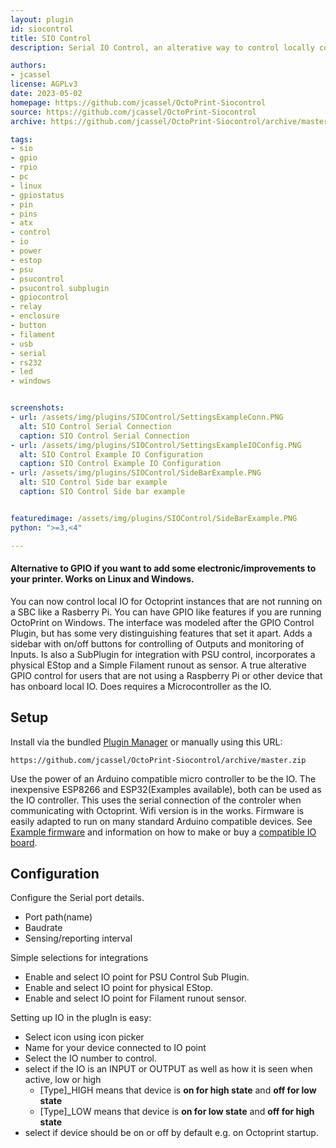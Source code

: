 ```yaml
---
layout: plugin
id: siocontrol
title: SIO Control
description: Serial IO Control, an alterative way to control locally connected IO. Works on any device(PC,SBC) and OS that supports OctoPrint including Windows.  

authors: 
- jcassel
license: AGPLv3
date: 2023-05-02
homepage: https://github.com/jcassel/OctoPrint-Siocontrol
source: https://github.com/jcassel/OctoPrint-Siocontrol
archive: https://github.com/jcassel/OctoPrint-Siocontrol/archive/master.zip

tags:
- sio
- gpio
- rpio
- pc
- linux
- gpiostatus
- pin
- pins
- atx
- control
- io
- power
- estop
- psu
- psucontrol
- psucontrol subplugin
- gpiocontrol
- relay
- enclosure
- button
- filament
- usb
- serial
- rs232
- led
- windows


screenshots:
- url: /assets/img/plugins/SIOControl/SettingsExampleConn.PNG
  alt: SIO Control Serial Connection
  caption: SIO Control Serial Connection 
- url: /assets/img/plugins/SIOControl/SettingsExampleIOConfig.PNG
  alt: SIO Control Example IO Configuration
  caption: SIO Control Example IO Configuration
- url: /assets/img/plugins/SIOControl/SideBarExample.PNG
  alt: SIO Control Side bar example
  caption: SIO Control Side bar example


featuredimage: /assets/img/plugins/SIOControl/SideBarExample.PNG
python: ">=3,<4"

---
```

#### Alternative to GPIO if you want to add some electronic/improvements to your printer. Works on Linux and Windows. 

You can now control local IO for Octoprint instances that are not running on a SBC like a Rasberry Pi. You can have GPIO like features if you are running OctoPrint on Windows. 
The interface was modeled after the GPIO Control Plugin, but has some very distinguishing features that set it apart. Adds a sidebar with on/off buttons for controlling of Outputs 
and monitoring of Inputs. Is also a SubPlugin for integration with PSU control, incorporates a physical EStop and a Simple Filament runout as sensor. A true alterative GPIO 
control for users that are not using a Raspberry Pi or other device that has onboard local IO. Does requires a Microcontroller as the IO. 


## Setup

Install via the bundled [Plugin Manager](https://docs.octoprint.org/en/master/bundledplugins/pluginmanager.html)
or manually using this URL:

    https://github.com/jcassel/OctoPrint-Siocontrol/archive/master.zip

Use the power of an Arduino compatible micro controller to be the IO. 
The inexpensive ESP8266 and ESP32(Examples available), both can be used as the IO controller. 
This uses the serial connection of the controler when communicating with Octoprint. Wifi version is in the works. 
Firmware is easily adapted to run on many standard Arduino compatible devices. 
See [Example firmware](https://github.com/jcassel/OctoPrint_SIOControl_Firmware) and information on how to make or buy a [compatible IO board](https://www.tindie.com/products/softwaresedge/octoprint-serial-io-kit/). 

## Configuration

Configure the Serial port details. 
- Port path(name)
- Baudrate  
- Sensing/reporting interval

Simple selections for integrations
- Enable and select IO point for PSU Control Sub Plugin.
- Enable and select IO point for physical EStop.
- Enable and select IO point for Filament runout sensor.


Setting up IO in the plugIn is easy:
- Select icon using icon picker
- Name for your device connected to IO point
- Select the IO number to control.
- select if the IO is an INPUT or OUTPUT as well as how it is seen when active, low or high
    - [Type]_HIGH means that device is __on for high state__ and __off for low state__
    - [Type]_LOW means that device is __on for low state__ and __off for high state__
- select if device should be on or off by default e.g. on Octoprint startup.
